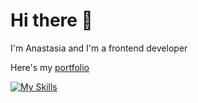 # Hi there 👋
I'm Anastasia and I'm a frontend developer

Here's my <a href="https://anastasiacheb.github.io/">portfolio</a>

[![My Skills](https://skillicons.dev/icons?i=html,css,js,git,github,vscode,figma)](https://skillicons.dev)

<!---
anastasiacheb/anastasiacheb is a ✨ special ✨ repository because its `README.md` (this file) appears on your GitHub profile.
You can click the Preview link to take a look at your changes.
--->

